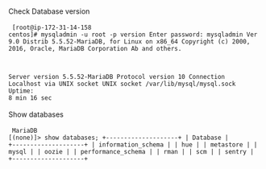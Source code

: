 <br>Check Database version</br>
<br><code>
[root@ip-172-31-14-158 centos]# mysqladmin -u root -p version
Enter password:
mysqladmin  Ver 9.0 Distrib 5.5.52-MariaDB, for Linux on x86_64
Copyright (c) 2000, 2016, Oracle, MariaDB Corporation Ab and others.

Server version          5.5.52-MariaDB
Protocol version        10
Connection              Localhost via UNIX socket
UNIX socket             /var/lib/mysql/mysql.sock
Uptime:                 8 min 16 sec
</code></br>
<br>Show databases </br>
<br><code>
MariaDB [(none)]> show databases;
+--------------------+
| Database           |
+--------------------+
| information_schema |
| hue                |
| metastore          |
| mysql              |
| oozie              |
| performance_schema |
| rman               |
| scm                |
| sentry             |
+--------------------+
</code></br>